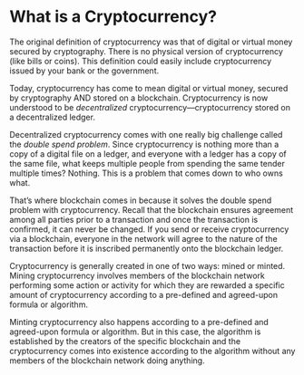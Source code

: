 # What is a Cryptocurrency?

The original definition of cryptocurrency was that of digital or virtual money secured by cryptography. There is no physical version of cryptocurrency (like bills or coins). This definition could easily include cryptocurrency issued by your bank or the government.

Today, cryptocurrency has come to mean digital or virtual money, secured by cryptography AND stored on a blockchain. Cryptocurrency is now understood to be *decentralized* cryptocurrency—cryptocurrency stored on a decentralized ledger.

Decentralized cryptocurrency comes with one really big challenge called the *double spend problem*. Since cryptocurrency is nothing more than a copy of a digital file on a ledger, and everyone with a ledger has a copy of the same file, what keeps multiple people from spending the same tender multiple times? Nothing. This is a problem that comes down to who owns what.

That’s where blockchain comes in because it solves the double spend problem with cryptocurrency. Recall that the blockchain ensures agreement among all parties prior to a transaction and once the transaction is confirmed, it can never be changed. If you send or receive cryptocurrency via a blockchain, everyone in the network will agree to the nature of the transaction before it is inscribed permanently onto the blockchain ledger.

Cryptocurrency is generally created in one of two ways: mined or minted. Mining cryptocurrency involves members of the blockchain network performing some action or activity for which they are rewarded a specific amount of cryptocurrency according to a pre-defined and agreed-upon formula or algorithm.

Minting cryptocurrency also happens according to a pre-defined and agreed-upon formula or algorithm. But in this case, the algorithm is established by the creators of the specific blockchain and the cryptocurrency comes into existence according to the algorithm without any members of the blockchain network doing anything.
